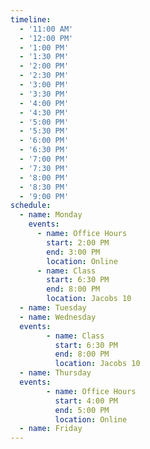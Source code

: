 ```yaml
---
timeline:
  - '11:00 AM'
  - '12:00 PM'
  - '1:00 PM'
  - '1:30 PM'
  - '2:00 PM'
  - '2:30 PM'
  - '3:00 PM'
  - '3:30 PM'
  - '4:00 PM'
  - '4:30 PM'
  - '5:00 PM'
  - '5:30 PM'
  - '6:00 PM'
  - '6:30 PM'
  - '7:00 PM'
  - '7:30 PM'
  - '8:00 PM'
  - '8:30 PM'
  - '9:00 PM'
schedule:
  - name: Monday
    events:
      - name: Office Hours
        start: 2:00 PM
        end: 3:00 PM
        location: Online
      - name: Class
        start: 6:30 PM
        end: 8:00 PM
        location: Jacobs 10
  - name: Tuesday
  - name: Wednesday
  events:
        - name: Class
          start: 6:30 PM
          end: 8:00 PM
          location: Jacobs 10
  - name: Thursday
  events:
        - name: Office Hours
          start: 4:00 PM
          end: 5:00 PM
          location: Online 
  - name: Friday
---
```

